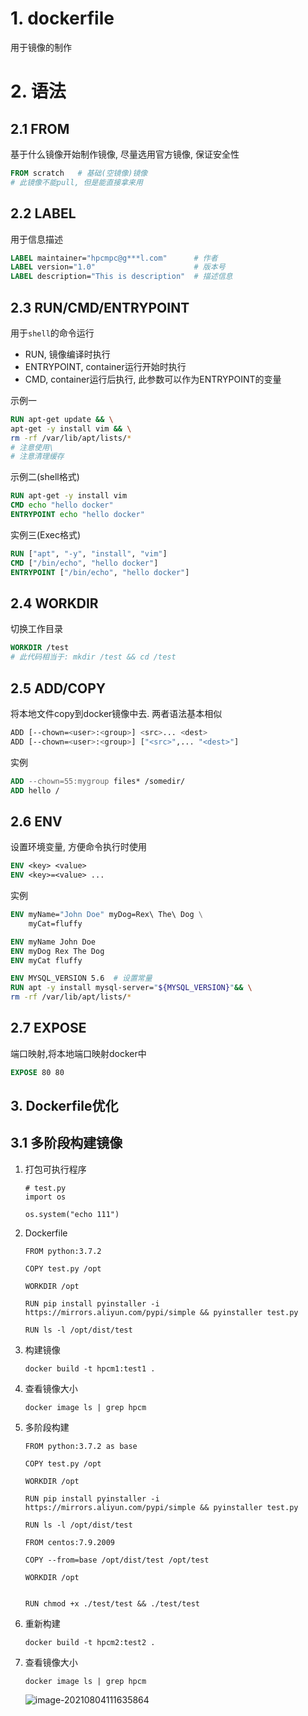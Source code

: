 # 1. dockerfile

用于镜像的制作

# 2. 语法

## 2.1 FROM

基于什么镜像开始制作镜像, 尽量选用官方镜像, 保证安全性

```dockerfile
FROM scratch   # 基础(空镜像)镜像
# 此镜像不能pull, 但是能直接拿来用
```

## 2.2 LABEL

用于信息描述

```dockerfile
LABEL maintainer="hpcmpc@g***l.com"      # 作者
LABEL version="1.0"					     # 版本号
LABEL description="This is description"  # 描述信息
```

## 2.3 RUN/CMD/ENTRYPOINT

用于`shell`的命令运行

* RUN, 镜像编译时执行
* ENTRYPOINT, container运行开始时执行
* CMD, container运行后执行, 此参数可以作为ENTRYPOINT的变量

示例一

```dockerfile
RUN apt-get update && \
apt-get -y install vim && \
rm -rf /var/lib/apt/lists/*
# 注意使用\
# 注意清理缓存
```

示例二(shell格式)

```dockerfile
RUN apt-get -y install vim
CMD echo "hello docker"
ENTRYPOINT echo "hello docker"
```

实例三(Exec格式)

```dockerfile
RUN ["apt", "-y", "install", "vim"]
CMD ["/bin/echo", "hello docker"]
ENTRYPOINT ["/bin/echo", "hello docker"]
```



## 2.4 WORKDIR

切换工作目录

```dockerfile
WORKDIR /test
# 此代码相当于: mkdir /test && cd /test
```

## 2.5 ADD/COPY

将本地文件copy到docker镜像中去. 两者语法基本相似

```bash
ADD [--chown=<user>:<group>] <src>... <dest>
ADD [--chown=<user>:<group>] ["<src>",... "<dest>"]
```

实例

```dockerfile
ADD --chown=55:mygroup files* /somedir/
ADD hello /
```

## 2.6 ENV

设置环境变量, 方便命令执行时使用

```dockerfile
ENV <key> <value>
ENV <key>=<value> ...
```

实例

```dockerfile
ENV myName="John Doe" myDog=Rex\ The\ Dog \
    myCat=fluffy

ENV myName John Doe
ENV myDog Rex The Dog
ENV myCat fluffy

ENV MYSQL_VERSION 5.6  # 设置常量
RUN apt -y install mysql-server="${MYSQL_VERSION}"&& \
rm -rf /var/lib/apt/lists/*
```

## 2.7 EXPOSE

端口映射,将本地端口映射docker中

```dockerfile
EXPOSE 80 80
```

## 3. Dockerfile优化

## 3.1 多阶段构建镜像

1. 打包可执行程序

   ```shell
   # test.py
   import os
   
   os.system("echo 111")
   ```

2. Dockerfile

   ```shell
   FROM python:3.7.2
   
   COPY test.py /opt
   
   WORKDIR /opt
   
   RUN pip install pyinstaller -i https://mirrors.aliyun.com/pypi/simple && pyinstaller test.py
   
   RUN ls -l /opt/dist/test
   ```

3. 构建镜像

   ```shell
   docker build -t hpcm1:test1 .
   ```

4. 查看镜像大小

   ```shell
   docker image ls | grep hpcm
   ```

   

5. 多阶段构建

   ```shell
   FROM python:3.7.2 as base
   
   COPY test.py /opt
   
   WORKDIR /opt
   
   RUN pip install pyinstaller -i https://mirrors.aliyun.com/pypi/simple && pyinstaller test.py
   
   RUN ls -l /opt/dist/test
   
   FROM centos:7.9.2009 
   
   COPY --from=base /opt/dist/test /opt/test
   
   WORKDIR /opt
   
   
   RUN chmod +x ./test/test && ./test/test
   ```

6. 重新构建

   ```shell
   docker build -t hpcm2:test2 .
   ```

7. 查看镜像大小

   ```shell
   docker image ls | grep hpcm
   ```

   ![image-20210804111635864](E:\project\book\07-工具\03-虚拟工具\01-Docker\.img\05-dockerfile\image-20210804111635864.png)



